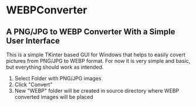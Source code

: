 # WEBPConverter
A PNG/JPG to WEBP Converter With a Simple User Interface
---

This is a simple TKinter based GUI for Windows that helps to easily covert pictures from PNG/JPG to WEBP format.
For now it is very simple and basic, but everything should work as intended.

1. Select Folder with PNG/JPG images
2. Click "Convert"
3. New "WEBP" folder will be created in source directory where WEBP converted images will be placed
